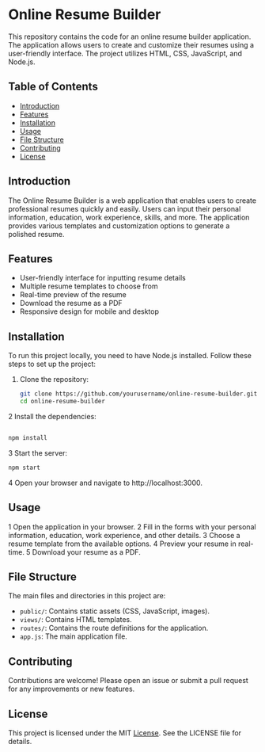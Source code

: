# Online Resume Builder

This repository contains the code for an online resume builder application. The application allows users to create and customize their resumes using a user-friendly interface. The project utilizes HTML, CSS, JavaScript, and Node.js.

## Table of Contents

- [Introduction](#introduction)
- [Features](#features)
- [Installation](#installation)
- [Usage](#usage)
- [File Structure](#file-structure)
- [Contributing](#contributing)
- [License](#license)

## Introduction

The Online Resume Builder is a web application that enables users to create professional resumes quickly and easily. Users can input their personal information, education, work experience, skills, and more. The application provides various templates and customization options to generate a polished resume.

## Features

- User-friendly interface for inputting resume details
- Multiple resume templates to choose from
- Real-time preview of the resume
- Download the resume as a PDF
- Responsive design for mobile and desktop

## Installation

To run this project locally, you need to have Node.js installed. Follow these steps to set up the project:

1. Clone the repository:
   ```bash
   git clone https://github.com/yourusername/online-resume-builder.git
   cd online-resume-builder
   ```
2 Install the dependencies:

```bash

npm install
```
3 Start the server:

```bash
npm start
```
4 Open your browser and navigate to http://localhost:3000.

## Usage
1 Open the application in your browser.
2 Fill in the forms with your personal information, education, work experience, and other details.
3 Choose a resume template from the available options.
4 Preview your resume in real-time.
5 Download your resume as a PDF.

## File Structure
The main files and directories in this project are:

- `public/`: Contains static assets (CSS, JavaScript, images).
- `views/`: Contains HTML templates.
- `routes/`: Contains the route definitions for the application.
- `app.js`: The main application file.

## Contributing

Contributions are welcome! Please open an issue or submit a pull request for any improvements or new features.

## License
This project is licensed under the MIT [License](/LICENSE). See the LICENSE file for details.

